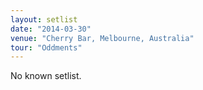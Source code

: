 ```yaml
---
layout: setlist
date: "2014-03-30"
venue: "Cherry Bar, Melbourne, Australia"
tour: "Oddments"
---
```


No known setlist.
